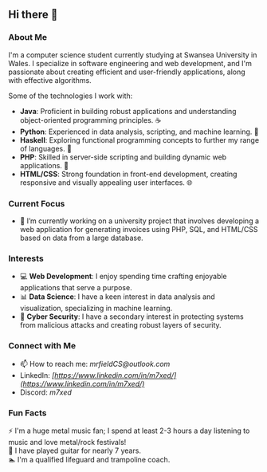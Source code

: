## Hi there 👋

### About Me
I'm a computer science student currently studying at Swansea University in Wales. I specialize in software engineering and web development, and I'm passionate about creating efficient and user-friendly applications, along with effective algorithms.

Some of the technologies I work with:
- **Java**: Proficient in building robust applications and understanding object-oriented programming principles. ☕
- **Python**: Experienced in data analysis, scripting, and machine learning. 🐍
- **Haskell**: Exploring functional programming concepts to further my range of languages. 💙
- **PHP**: Skilled in server-side scripting and building dynamic web applications. 🐘
- **HTML/CSS**: Strong foundation in front-end development, creating responsive and visually appealing user interfaces. 🌐

### Current Focus
- 🔭 I’m currently working on a university project that involves developing a web application for generating invoices using PHP, SQL, and HTML/CSS based on data from a large database.

### Interests
- 💻 **Web Development**: I enjoy spending time crafting enjoyable applications that serve a purpose.
- 📊 **Data Science**: I have a keen interest in data analysis and visualization, specializing in machine learning.
- 🤖 **Cyber Security**: I have a secondary interest in protecting systems from malicious attacks and creating robust layers of security.

### Connect with Me
- 📫 How to reach me: _mrfieldCS@outlook.com_  
- LinkedIn: _[https://www.linkedin.com/in/m7xed/](https://www.linkedin.com/in/m7xed/)_
- Discord: _m7xed_

### Fun Facts
⚡ I'm a huge metal music fan; I spend at least 2-3 hours a day listening to music and love metal/rock festivals!  
🎸 I have played guitar for nearly 7 years.  
🏊 I'm a qualified lifeguard and trampoline coach.
